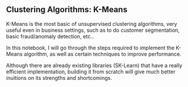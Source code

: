 ## Clustering Algorithms: K-Means

K-Means is the most basic of unsupervised clustering algorithms, very useful even in business settings, such as to do customer segmentation, basic fraud/anomaly detection, etc..

In this notebook, I will go through the steps required to implement the K-Means algorithm, as well as certain techniques to improve performance.

Although there are already existing libraries (SK-Learn) that have a really efficient implementation, building it from scratch will give much better inuitions on its strengths and shortcomings.
